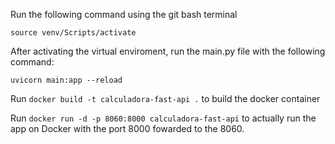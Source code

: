 Run the following command using the git bash terminal

```source venv/Scripts/activate```

After activating the virtual enviroment, run the main.py file with the following command:

```uvicorn main:app --reload```

Run ```docker build -t calculadora-fast-api .``` to build the docker container

Run ```docker run -d -p 8060:8000 calculadora-fast-api``` to actually run the app on Docker with the port 8000 fowarded to the 8060.